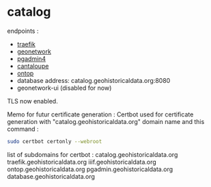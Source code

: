 # catalog

endpoints :

- [traefik](http://traefik.geohistoricaldata.org)
- [geonetwork](http://catalog.geohistoricaldata.org)
- [pgadmin4](http://pgadmin.geohistoricaldata.org)
- [cantaloupe](http://iiif.geohistoricaldata.org)
- [ontop](http://ontop.geohistoricaldata.org)
- database address: catalog.geohistoricaldata.org:8080
- geonetwork-ui (disabled for now)

TLS now enabled.

Memo for futur certificate generation :
Certbot used for certificate generation with "catalog.geohistoricaldata.org" domain name and this command :

```bash
sudo certbot certonly --webroot
```

list of subdomains for certbot :
catalog.geohistoricaldata.org traefik.geohistoricaldata.org iiif.geohistoricaldata.org ontop.geohistoricaldata.org pgadmin.geohistoricaldata.org database.geohistoricaldata.org
